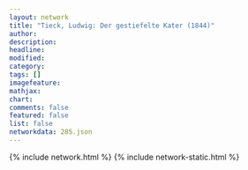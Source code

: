 ```yaml
---
layout: network
title: "Tieck, Ludwig: Der gestiefelte Kater (1844)"
author:
description:
headline:
modified:
category:
tags: []
imagefeature: 
mathjax: 
chart: 
comments: false
featured: false
list: false
networkdata: 285.json
---
```

{% include network.html %}
{% include network-static.html %}

